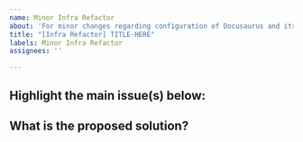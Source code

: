 ```yaml
---
name: Minor Infra Refactor
about: 'For minor changes regarding configuration of Docusaurus and its deployment.'
title: "[Infra Refactor] TITLE-HERE"
labels: Minor Infra Refactor
assignees: ''

---
```


## Highlight the main issue(s) below:

## What is the proposed solution?